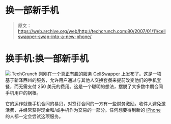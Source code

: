 # 换一部新手机

> 原文：<https://web.archive.org/web/http://techcrunch.com:80/2007/01/11/cellswapper-swap-into-a-new-phone/>

# 换手机:换一部新手机

[![](img/81ec728c982ce60ace6665c4008d502d.png) ](//web.archive.org/web/20201126125649/https://www.cellswapper.com/) TechCrunch 刚刚[在一个真正有趣的服务](https://web.archive.org/web/20201126125649/http://www.beta.techcrunch.com/2007/01/11/cellswapper-is-like-magic/trackback/) [CellSwapper](https://web.archive.org/web/20201126125649/http://www.cellswapper.com/) 上发布了。这是一项基于新泽西州的服务，允许用户通过与其他人交换套餐来提前改变他们的手机套餐，而无需支付 250 美元的费用。这是一个聪明的想法，摆脱了大多数中期合同手机用户的祸根。

它的运作就像手机合同的易贝，对签订合同的一方有一些财务激励。收件人避免激活费，并经常获得现金和/或手机作为交易的一部分。任何想要得到新的 [iPhone](https://web.archive.org/web/20201126125649/http://www.beta.techcrunch.com/2007/01/09/apple-announces-iphone-stock-soars/) 的人都一定会尝试这项服务。